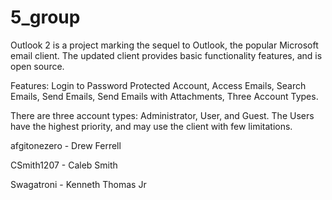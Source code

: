 # 5_group
Outlook 2 is a project marking the sequel to Outlook, the popular Microsoft email client. The updated client provides basic functionality features, and is open source. 

Features: Login to Password Protected Account, Access Emails, Search Emails, Send Emails, Send Emails with Attachments, Three Account Types. 

There are three account types: Administrator, User, and Guest. The Users have the highest priority, and may use the client with few limitations. 




afgitonezero - Drew Ferrell

CSmith1207 - Caleb Smith

Swagatroni - Kenneth Thomas Jr
 
